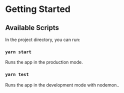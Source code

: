 # Getting Started

## Available Scripts

In the project directory, you can run:

### `yarn start`

Runs the app in the production mode.

### `yarn test`

Runs the app in the development mode with nodemon..
